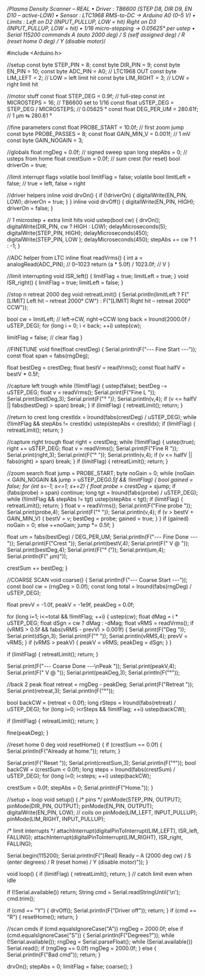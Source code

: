 /*Plasma Density Scanner – REAL
  • Driver :  TB6600  (STEP D8, DIR D9, EN D10  – active-LOW)
  • Sensor :  LTC1968  RMS-to-DC  →  Arduino A0  (0–5 V)
  • Limits :  Left  on D2  (INPUT_PULLUP, LOW = hit)
              Right on D3  (INPUT_PULLUP, LOW = hit)
  • 1/16 micro-stepping  →  0.05625° per ustep
  • Serial 115200 commands  A (auto 2000 deg) / S (self assigned deg) / R (reset home 0 deg) / Y (disable motor)*/

  
#include <Arduino.h>

//setup
const byte STEP_PIN  = 8;
const byte DIR_PIN   = 9;
const byte EN_PIN    = 10;
const byte ADC_PIN   = A0;     // LTC1968 OUT
const byte LIM_LEFT  = 2;      // LOW = left  limit hit
const byte LIM_RIGHT = 3;      // LOW = right limit hit

//motor stuff
const float STEP_DEG   = 0.9f;          // full-step
const int   MICROSTEPS = 16;            // TB6600 set to 1/16
const float uSTEP_DEG  = STEP_DEG / MICROSTEPS;   // 0.05625 °
const float DEG_PER_UM = 280.61f;       // 1 µm ⇆ 280.61 °

//fine parameters
const float PROBE_START  = 10.0f;   // first zoom jump
const byte  PROBE_PASSES = 8;
const float GAIN_MIN_V   = 0.001f;  // 1 mV
const byte  GAIN_NOGAIN  = 3;

//globals
float rngDeg       = 0.0f;      // signed sweep span
long  stepAbs      = 0;         // usteps from home
float crestSum     = 0.0f;      // sum crest (for reset)
bool  driverOn     = true;

//limit interrupt flags
volatile bool limitFlag  = false;
volatile bool limitLeft  = false;   // true = left, false = right

//driver helpers
inline void drvOn()  { if (!driverOn) { digitalWrite(EN_PIN, LOW); driverOn = true; } }
inline void drvOff() { digitalWrite(EN_PIN, HIGH); driverOn = false; }

// 1 microstep + extra limit hits
void ustep(bool cw)
{
  drvOn();
  digitalWrite(DIR_PIN, cw ? HIGH : LOW);
  delayMicroseconds(5);
  digitalWrite(STEP_PIN, HIGH); delayMicroseconds(450);
  digitalWrite(STEP_PIN, LOW ); delayMicroseconds(450);
  stepAbs += cw ? 1 : -1;
}

//ADC helper from LTC
inline float readVrms()
{
  int a = analogRead(ADC_PIN);          // 0–1023
  return (a * 5.0f) / 1023.0f;          // V
}

//limit interrupting 
void ISR_left()  { limitFlag = true; limitLeft = true;  }
void ISR_right() { limitFlag = true; limitLeft = false; }

//stop n retreat 2000 deg
void retreatLimit()
{
  Serial.println(limitLeft ?
    F("[LIMIT] Left hit – retreat 2000° CW") :
    F("[LIMIT] Right hit – retreat 2000° CCW"));

  bool cw = limitLeft;                          // left->CW, right->CCW
  long back = lround(2000.0f / uSTEP_DEG);
  for (long i = 0; i < back; ++i) ustep(cw);

  limitFlag = false;            // clear flag
}

//FINETUNE
void fine(float crestDeg)
{
  Serial.println(F("--- Fine Start ---"));
  const float span  = fabs(rngDeg);

  float bestDeg = crestDeg;
  float bestV   = readVrms();
  const float halfV = bestV * 0.5f;

  //capture left trough
  while (!limitFlag)
  {
    ustep(false); bestDeg -= uSTEP_DEG;
    float v = readVrms();
    Serial.print(F("Fine L ")); Serial.print(bestDeg,3);
    Serial.print(F("°  "));     Serial.println(v,4);
    if (v <= halfV || fabs(bestDeg) > span) break;
  }
  if (limitFlag) { retreatLimit(); return; }

  //return to crest 
  long crestIdx = lround(fabs(crestDeg) / uSTEP_DEG);
  while (!limitFlag && stepAbs != crestIdx) ustep(stepAbs < crestIdx);
  if (limitFlag) { retreatLimit(); return; }

  //capture right trough
  float right = crestDeg;
  while (!limitFlag)
  {
    ustep(true);  right += uSTEP_DEG;
    float v = readVrms();
    Serial.print(F("Fine R ")); Serial.print(right,3);
    Serial.print(F("°  "));     Serial.println(v,4);
    if (v <= halfV || fabs(right) > span) break;
  }
  if (limitFlag) { retreatLimit(); return; }

  //zoom search
  float jump = PROBE_START; byte noGain = 0;
  while (noGain < GAIN_NOGAIN && jump > uSTEP_DEG*0.5f && !limitFlag)
  {
    bool gained = false;
    for (int s=-1; s<=1; s+=2)
    {
      float probe = crestDeg + s*jump;
      if (fabs(probe) > span) continue;
      long tgt = lround(fabs(probe) / uSTEP_DEG);
      while (!limitFlag && stepAbs != tgt) ustep(stepAbs < tgt);
      if (limitFlag) { retreatLimit(); return; }
      float v = readVrms();
      Serial.print(F("Fine probe ")); Serial.print(probe,4);
      Serial.print(F("°  "));         Serial.println(v,4);
      if (v > bestV + GAIN_MIN_V) { bestV = v; bestDeg = probe; gained = true; }
    }
    if (gained) noGain = 0; else ++noGain;
    jump *= 0.5f;
  }

  float um = fabs(bestDeg) / DEG_PER_UM;
  Serial.println(F("--- Fine Done ---"));
  Serial.print(F("Crest ")); Serial.print(bestV,4);
  Serial.print(F(" V @ "));  Serial.print(bestDeg,4);
  Serial.print(F("° ("));    Serial.print(um,4); Serial.println(F(" µm)"));

  crestSum += bestDeg;
}

//COARSE SCAN
void coarse()
{
  Serial.println(F("--- Coarse Start ---"));
  const bool cw    = (rngDeg > 0.0f);
  const long total = lround(fabs(rngDeg) / uSTEP_DEG);

  float prevV = -1.0f, peakV = -1e9f, peakDeg = 0.0f;

  for (long i=1; i<=total && !limitFlag; ++i)
  {
    ustep(cw);
    float dMag = i * uSTEP_DEG;
    float dSgn = cw ? dMag : -dMag;
    float vRMS = readVrms();
    if (vRMS > 0.5f && fabs(vRMS - prevV) > 0.001f) {
      Serial.print(F("Deg ")); Serial.print(dSgn,3);
      Serial.print(F("°  "));  Serial.println(vRMS,4);
      prevV = vRMS;
    }
    if (vRMS > peakV) { peakV = vRMS; peakDeg = dSgn; }
  }

  if (limitFlag) { retreatLimit(); return; }

  Serial.print(F("--- Coarse Done ---\nPeak "));
  Serial.print(peakV,4); Serial.print(F(" V @ "));
  Serial.print(peakDeg,3); Serial.println(F("°"));

  //back 2 peak
  float retreat = rngDeg - peakDeg;
  Serial.print(F("Retreat ")); Serial.print(retreat,3); Serial.println(F("°"));

  bool backCW = (retreat < 0.0f);
  long rSteps = lround(fabs(retreat) / uSTEP_DEG);
  for (long i=0; i<rSteps && !limitFlag; ++i) ustep(backCW);

  if (limitFlag) { retreatLimit(); return; }

  fine(peakDeg);
}

//reset home 0 deg
void resetHome()
{
  if (crestSum == 0.0f) { Serial.println(F("Already at home.")); return; }

  Serial.print(F("Reset ")); Serial.print(crestSum,3); Serial.println(F("°"));
  bool backCW = (crestSum < 0.0f);
  long steps  = lround(fabs(crestSum) / uSTEP_DEG);
  for (long i=0; i<steps; ++i) ustep(backCW);

  crestSum = 0.0f; stepAbs = 0;
  Serial.println(F("Home."));
}

//setup + loop
void setup()
{
  /* pins */
  pinMode(STEP_PIN, OUTPUT);
  pinMode(DIR_PIN,  OUTPUT);
  pinMode(EN_PIN,   OUTPUT);
  digitalWrite(EN_PIN, LOW);          // coils on
  pinMode(LIM_LEFT,  INPUT_PULLUP);
  pinMode(LIM_RIGHT, INPUT_PULLUP);

  /* limit interrupts */
  attachInterrupt(digitalPinToInterrupt(LIM_LEFT),  ISR_left,  FALLING);
  attachInterrupt(digitalPinToInterrupt(LIM_RIGHT), ISR_right, FALLING);

  Serial.begin(115200);
  Serial.println(F("[Real] Ready – A (2000 deg cw) / S (enter degrees) / R (reset home) / Y (disable motor)"));
}

void loop()
{
  if (limitFlag) { retreatLimit(); return; }    // catch limit even when idle

  if (!Serial.available()) return;
  String cmd = Serial.readStringUntil('\n'); cmd.trim();

  
  if (cmd == "Y") { drvOff(); Serial.println(F("Driver off")); return; }
  if (cmd == "R") { resetHome(); return; }

  //scan cmds
  if (cmd.equalsIgnoreCase("A"))      rngDeg = 2000.0f;
  else if (cmd.equalsIgnoreCase("S")) {
    Serial.println(F("Degrees?")); while (!Serial.available());
    rngDeg = Serial.parseFloat(); while (Serial.available()) Serial.read();
    if (rngDeg == 0.0f) rngDeg = 2000.0f;
  }
  else { Serial.println(F("Bad cmd")); return; }

  drvOn();
  stepAbs  = 0;
  limitFlag = false;
  coarse();
}


